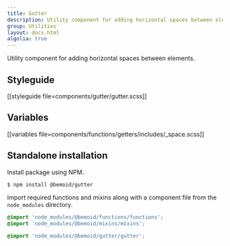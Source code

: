 ```yaml
---
title: Gutter
description: Utility component for adding horizontal spaces between elements.
group: Utilities
layout: docs.html
algolia: true
---
```


Utility component for adding horizontal spaces between elements.

## Styleguide

[[styleguide file=components/gutter/gutter.scss]]

## Variables

[[variables file=components/functions/getters/includes/_space.scss]]

## Standalone installation

Install package using NPM.

```bash
$ npm install @bemoid/gutter
```

Import required functions and mixins along with a component file from the `node_modules` directory.

```scss
@import 'node_modules/@bemoid/functions/functions';
@import 'node_modules/@bemoid/mixins/mixins';

@import 'node_modules/@bemoid/gutter/gutter';
```